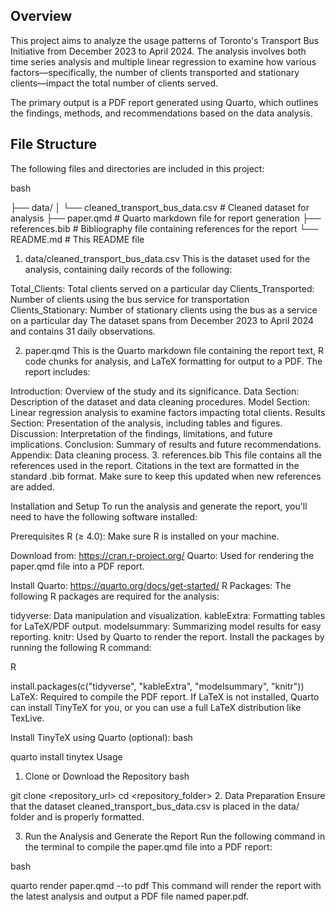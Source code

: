 ## Overview
This project aims to analyze the usage patterns of Toronto's Transport Bus Initiative from December 2023 to April 2024. The analysis involves both time series analysis and multiple linear regression to examine how various factors—specifically, the number of clients transported and stationary clients—impact the total number of clients served.

The primary output is a PDF report generated using Quarto, which outlines the findings, methods, and recommendations based on the data analysis.

## File Structure
The following files and directories are included in this project:

bash

├── data/
│   └── cleaned_transport_bus_data.csv  # Cleaned dataset for analysis
├── paper.qmd                           # Quarto markdown file for report generation
├── references.bib                      # Bibliography file containing references for the report
└── README.md                           # This README file
1. data/cleaned_transport_bus_data.csv
This is the dataset used for the analysis, containing daily records of the following:

Total_Clients: Total clients served on a particular day
Clients_Transported: Number of clients using the bus service for transportation
Clients_Stationary: Number of stationary clients using the bus as a service on a particular day
The dataset spans from December 2023 to April 2024 and contains 31 daily observations.

2. paper.qmd
This is the Quarto markdown file containing the report text, R code chunks for analysis, and LaTeX formatting for output to a PDF. The report includes:

Introduction: Overview of the study and its significance.
Data Section: Description of the dataset and data cleaning procedures.
Model Section: Linear regression analysis to examine factors impacting total clients.
Results Section: Presentation of the analysis, including tables and figures.
Discussion: Interpretation of the findings, limitations, and future implications.
Conclusion: Summary of results and future recommendations.
Appendix: Data cleaning process.
3. references.bib
This file contains all the references used in the report. Citations in the text are formatted in the standard .bib format. Make sure to keep this updated when new references are added.

Installation and Setup
To run the analysis and generate the report, you'll need to have the following software installed:

Prerequisites
R (≥ 4.0): Make sure R is installed on your machine.

Download from: https://cran.r-project.org/
Quarto: Used for rendering the paper.qmd file into a PDF report.

Install Quarto: https://quarto.org/docs/get-started/
R Packages: The following R packages are required for the analysis:

tidyverse: Data manipulation and visualization.
kableExtra: Formatting tables for LaTeX/PDF output.
modelsummary: Summarizing model results for easy reporting.
knitr: Used by Quarto to render the report.
Install the packages by running the following R command:

R

install.packages(c("tidyverse", "kableExtra", "modelsummary", "knitr"))
LaTeX: Required to compile the PDF report. If LaTeX is not installed, Quarto can install TinyTeX for you, or you can use a full LaTeX distribution like TexLive.

Install TinyTeX using Quarto (optional):
bash

quarto install tinytex
Usage
1. Clone or Download the Repository
bash

git clone <repository_url>
cd <repository_folder>
2. Data Preparation
Ensure that the dataset cleaned_transport_bus_data.csv is placed in the data/ folder and is properly formatted.

3. Run the Analysis and Generate the Report
Run the following command in the terminal to compile the paper.qmd file into a PDF report:

bash

quarto render paper.qmd --to pdf
This command will render the report with the latest analysis and output a PDF file named paper.pdf.
